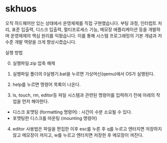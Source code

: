 # skhuos
오직 하드웨어만 있는 상태에서 운영체제를 직접 구현했습니다. 부팅 과정, 인터럽트 처리, 표준 입출력, 디스크 입출력, 멀티프로세스 기능, 메모장 애플리케이션 등을 개발하며 운영체제의 핵심 원리를 익혔습니다. 이를 통해 시스템 프로그래밍의 기본 개념과 저수준 개발 역량을 크게 향상시켰습니다.

실행 방법

0. 실행파일.zip 압축 해제

1. 실행파일 폴더의 0실행기.bat을 누르면 가상머신(qemu)에서 OS가 실행된다.

2. help를 누르면 명령어 목록이 나온다.

3. ls, touch, rm, editor등 파일 시스템과 관련된 명령어를 입력하기 전에 아래의 작업을 먼저 해야한다.
- 디스크 포맷팅 (formatting 명령어) : 시간이 수분 소요될 수 있다.
- 포맷팅한 디스크를 마운팅 (mounting 명령어)

4. editor 사용법은 파일을 편집한 이후
esc를 누른 후 q를 누르고 엔터치면 저장하지 않고 메모장이 꺼지고, w를 누르고 엔터치면 저장한 후 메모장이 꺼진다.
